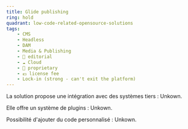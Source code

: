 ```yaml
---
title: Glide publishing
ring: hold
quadrant: low-code-related-opensource-solutions
tags:
    - CMS
    - Headless
    - DAM
    - Media & Publishing
    - 📰 editorial
    - ☁️ Cloud
    - 🔐 proprietary
    - 💶 license fee
    - Lock-in (strong - can't exit the platform)
---
```


La solution propose une intégration avec des systèmes tiers : Unkown.

Elle offre un système de plugins : Unkown.

Possibilité d'ajouter du code personnalisé : Unkown.
